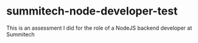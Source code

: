 # summitech-node-developer-test
This is an assessment I did for the role of a NodeJS backend developer at Summitech
